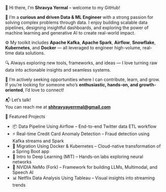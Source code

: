👋 Hi there, I’m **Shravya Yermal** –  welcome to my GitHub!

🎯 I’m a **curious and driven Data & ML Engineer** with a strong passion for solving complex problems through data. I enjoy building scalable data pipelines, designing insightful dashboards, and exploring the power of machine learning and generative AI to create real-world impact.

⚙️ My toolkit includes **Apache Kafka**, **Apache Spark**, **Airflow**, **Snowflake**, **Kubernetes**, and **Docker** — all leveraged to engineer high-volume, real-time data solutions.

🔍 Always exploring new tools, frameworks, and ideas — I love turning raw data into actionable insights and seamless systems.

💼 I’m actively seeking opportunities where I can contribute, learn, and grow. If you’re looking for someone who’s **enthusiastic, hands-on, and growth-oriented**, I’d love to connect!

📬 Let’s talk!  
You can reach me at **shhravyayerrmal@gmail.com**


📂 Featured Projects


- 📦 Data Pipeline Using Airflow – End-to-end Twitter data ETL workflow  
- ⚡ Real-time Credit Card Anomaly Detection – Fraud detection using Kafka streams and Spark  
- 🚢 Migration Using Docker & Kubernetes – Cloud-native transformation of a Spring Boot app  
- 🧠 Intro to Deep Learning (MIT) – Hands-on labs exploring neural networks  
- 🧩 NVIDIA NeMo (Fork) – Framework for building LLMs, Multimodal, and Speech AI
- 📊 Netflix Data Analysis Using Tableau – Visual insights into streaming trends  




